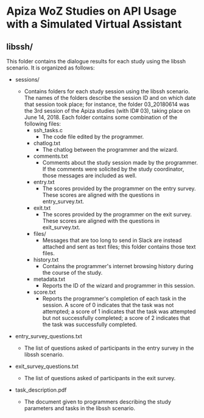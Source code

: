 # Apiza WoZ Studies on API Usage with a Simulated Virtual Assistant
## libssh/

This folder contains the dialogue results for each study using the libssh scenario. It is organized as follows:

* sessions/
    * Contains folders for each study session using the libssh scenario. The names of the folders describe the session ID and on which date that session took place; for instance, the folder 03_20180614 was the 3rd session of the Apiza studies (with ID# 03), taking place on June 14, 2018. Each folder contains some combination of the following files:
        * ssh_tasks.c
            * The code file edited by the programmer.
        * chatlog.txt
            * The chatlog between the programmer and the wizard.
        * comments.txt
            * Comments about the study session made by the programmer. If the comments were solicited by the study coordinator, those messages are included as well.
        * entry.txt
            * The scores provided by the programmer on the entry survey. These scores are aligned with the questions in entry_survey.txt.
        * exit.txt
            * The scores provided by the programmer on the exit survey. These scores are aligned with the questions in exit_survey.txt.
        * files/
            * Messages that are too long to send in Slack are instead attached and sent as text files; this folder contains those text files. 
        * history.txt
            * Contains the programmer's internet browsing history during the course of the study.
        * metadata.txt
            * Reports the ID of the wizard and programmer in this session.
        * score.txt 
            * Reports the programmer's completion of each task in the session. A score of 0 indicates that the task was not attempted; a score of 1 indicates that the task was attempted but not successfully completed; a score of 2 indicates that the task was successfully completed.

* entry_survey_questions.txt
    * The list of questions asked of participants in the entry survey in the libssh scenario.

* exit_survey_questions.txt
    * The list of questions asked of participants in the exit survey.

* task_description.pdf
    * The document given to programmers describing the study parameters and tasks in the libssh scenario.